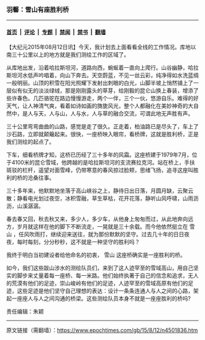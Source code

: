 ### 羽馨：雪山有座胜利桥

---

#### [首页](../../../..?n4501836) &nbsp;|&nbsp; [评论](../../../../../epoch-comment?n4501836) &nbsp;|&nbsp; [专题](../../../../../epoch-special?n4501836) &nbsp;|&nbsp; [禁闻](../../../../../epoch-news?n4501836) &nbsp;|&nbsp; [禁书](../../../../../books?n4501836) &nbsp;|&nbsp; [翻墙](https://github.com/gfw-breaker/nogfw/blob/master/README.md?n4501836)


<div class="post_content" id="artbody" itemprop="articleBody">
 <!-- article content begin -->
 <p>
  【大纪元2015年08月12日讯】今天，我计划去上面看看全线的工作情况。库地以南三十公里以上的地方就是我们测绘工作的区域了。
 </p>
 <p>
  从库地出发，沿着哈拉斯坦河，道路向西，蜿蜒着一直向上爬行。山谷幽静，哈拉斯坦河水低声吟唱着，向山下奔去。天空蔚蓝，不见一丝云彩，纯净得如水洗蓝绸一般明丽。山顶的积雪在阳光照耀下发射出刺眼的白光，山脚半坡上悄然铺上了一层似有似无的淡淡绿绒，那是刚刚露头的草芽，给刚毅的昆仑山换上春装，增添了些许春色。几匹骆驼在路边慢慢游走，两个一伴，三个一伙，悠游自乐。难得的好天气，让人神清气爽，看着如诗如画的旖旎风光，整个人都融化在美妙神奇的大自然中，是人与天，人与山，人与水，人与草的融合交流，可谓此地无声胜有声。
 </p>
 <p>
  三十公里弯弯曲曲的山路，感觉是走了很久。正走着，柏油路已是尽头了，车上了沙石路，立即就颠簸起来。很快，一座桥映入眼帘，看桥牌，这就是胜利桥，正是我们测绘的起点了。
 </p>
 <p>
  下车，细看桥牌才知，这桥已历经了三十多年的风霜。这座桥建于1979年7月，位于4100米的昆仑雪域，他跨越的是哈拉斯坦河的支流赛拉克河。站在桥上，手扶斑驳的栏杆，遥望对面雪峰，仍带寒意的春风掠过脸颊，思绪飞扬，追寻这座叫胜利的桥的沧桑往事。
 </p>
 <p>
  三十多年来，他默默地坐落于高山峡谷之上，静待日出日落，月圆月缺，云聚云散；静看电光划过夜空，冰积雪融，草生草枯，花开花落，静听山风呼啸，山雨沥沥，山溪潺潺。
 </p>
 <p>
  春去春又回，秋去秋又来，多少人，多少车，从他身上匆匆而过，从此地奔向远方，岁月就这样在他的脚下不断流走，一晃就是三十余载。而今他依然挺立在
  <ok href="https://www.epochtimes.com/gb/tag/%E9%9B%AA%E5%B1%B1.html">
   雪山
  </ok>
  ，任风吹雨打，继续迎来送往，就为那份默默的坚守。过去几十年的日日夜夜，每时每刻，分分秒秒，这不就是一种坚守的胜利吗？
 </p>
 <p>
  我终于明白当初建设者给他命名的初衷，
  <ok href="https://www.epochtimes.com/gb/tag/%E9%9B%AA%E5%B1%B1.html">
   雪山
  </ok>
  这座桥确实是一座胜利的桥。
 </p>
 <p>
  如今，我们这些跋山涉水的测绘队员们，来到了这人迹罕至的雪域高山，用自己坚实的脚步来丈量着每一座桥、每一米路。他们始终执著于自己的信念和追求，无人的荒漠有他们的足迹，崇山峻岭有他们的足迹，人迹罕至的雪域高原有他们的足迹，这些足迹是他们坚守自己理想的表达：设计一条条连通人与人之间的心路，架起一座座人与人之间沟通的桥梁。这些测绘队员本身不就是一座座胜利的桥吗?
 </p>
 <p>
  责任编辑：朱颖
 </p>
 <!-- article content end -->
 <div id="below_article_ad">
 </div>
</div>


---

原文链接（需翻墙）：https://www.epochtimes.com/gb/15/8/12/n4501836.htm